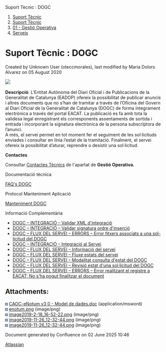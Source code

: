 Suport Tècnic : DOGC  

1.  [Suport Tècnic](index.html)
2.  [Suport Tècnic](13893782.html)
3.  [01 - Gestió Operativa](26313391.html)
4.  [Serveis](Serveis_26313394.html)

Suport Tècnic : DOGC
====================

Created by Unknown User (oteccmorales), last modified by Maria Dolors Alvarez on 05 August 2020

![](attachments/30867945/30867949.png)

**Descripció**: L'Entitat Autònoma del Diari Oficial i de Publicacions de la Generalitat de Catalunya (EADOP) ofereix la possibilitat de publicar anuncis i altres documents que no s’han de tramitar a través de l’Oficina del Govern al Diari Oficial de la Generalitat de Catalunya (DOGC) de forma íntegrament electrònica a través del portal EACAT. La publicació es fa amb tota la validesa legal enregistrant els corresponents assentaments de sortida i entrada i incorporant la signatura electrònica de la persona subscriptora de  
l’anunci.  
A més, el servei permet en tot moment fer el seguiment de les sol·licituds enviades i consultar en línia l’estat de la tramitació. Finalment, el servei ofereix la possibilitat d’aturar, reprendre o desistir una sol·licitud.

**Contactes**

Consultar [Contactes Tècnics](https://intranet.aoc.cat/pages/viewpage.action?pageId=28704779#tab-Responsables+Servei+T%C3%A8cnic) de l'apartat de **Gestió Operativa.**

Documentació tècnica

[FAQ's DOGC](28705555.html)

  

Protocol Manteniment Aplicació

[Manteniment DOGC](Manteniment-DOGC_41517294.html)

  

  

Informació Complementària

*   [DOGC – INTEGRACIÓ – Validar XML d'integració](/pages/viewpage.action?pageId=26313519 "DOGC – INTEGRACIÓ – Validar XML d'integració")
*   [DOGC – INTEGRACIÓ – Validar signatura ordre d'inserció](/pages/viewpage.action?pageId=26313182 "DOGC – INTEGRACIÓ – Validar signatura ordre d'inserció")
*   [DOGC – FLUX DEL SERVEI – ERRORS – Error fitxers associats a una sol- licitud del DOGC](/pages/viewpage.action?pageId=26313204 "DOGC – FLUX DEL SERVEI – ERRORS – Error fitxers associats a una sol- licitud del DOGC")
*   [DOGC – INTEGRACIÓ – Integració al Servei](/pages/viewpage.action?pageId=36341245 "DOGC – INTEGRACIÓ – Integració al Servei")
*   [DOGC – FLUX DEL SERVEI – Informació del servei](/pages/viewpage.action?pageId=40763393 "DOGC – FLUX DEL SERVEI – Informació del servei")
*   [DOGC – FLUX DEL SERVEI – Fluxe estats del servei](/pages/viewpage.action?pageId=41519166 "DOGC – FLUX DEL SERVEI – Fluxe estats del servei")
*   [DOGC – FLUX DEL SERVEI – Modalitat consulta d'estat del DOGC](/pages/viewpage.action?pageId=61931588 "DOGC – FLUX DEL SERVEI – Modalitat consulta d'estat del DOGC")
*   [DOGC – FLUX DEL SERVEI – Revisió estat d'una sol·licitud del DOGC](/pages/viewpage.action?pageId=81854629 "DOGC – FLUX DEL SERVEI – Revisió estat d'una sol·licitud del DOGC")
*   [DOGC – FLUX DEL SERVEI – ERRORS – Error realitzant el registre a EACAT: No s'ha pogut finalitzar el document](/pages/viewpage.action?pageId=100008029 "DOGC – FLUX DEL SERVEI – ERRORS – Error realitzant el registre a EACAT: No s'ha pogut finalitzar el document")

Attachments:
------------

![](images/icons/bullet_blue.gif) [CAOC-eNotum v3 0 - Model de dades.doc](attachments/30867945/30867946.doc) (application/msword)  
![](images/icons/bullet_blue.gif) [enotum.png](attachments/30867945/30867947.png) (image/png)  
![](images/icons/bullet_blue.gif) [image2019-2-18\_16-52-22.png](attachments/30867945/30867948.png) (image/png)  
![](images/icons/bullet_blue.gif) [image2019-11-26\_12-32-44.png](attachments/30867945/41518362.png) (image/png)  
![](images/icons/bullet_blue.gif) [image2019-11-26\_12-32-44.png](attachments/30867945/30867949.png) (image/png)  

Document generated by Confluence on 02 June 2025 10:46

[Atlassian](http://www.atlassian.com/)
